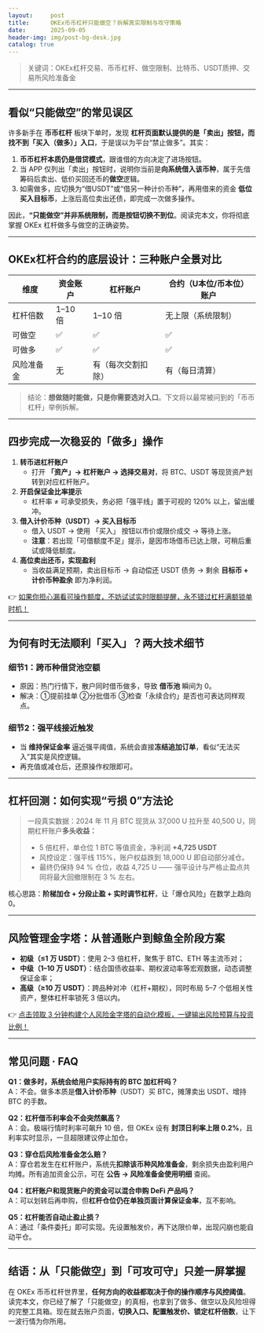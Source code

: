 ```yaml
---
layout:     post
title:      OKEx币币杠杆只能做空？拆解真实限制与攻守策略
date:       2025-09-05
header-img: img/post-bg-desk.jpg
catalog: true
---
```


> 关键词：OKEx杠杆交易、币币杠杆、做空限制、比特币、USDT质押、交易所风险准备金

---

## 看似“只能做空”的常见误区

许多新手在 **币币杠杆** 板块下单时，发现 **杠杆页面默认提供的是「卖出」按钮，而找不到「买入（做多）」入口**，于是误以为平台“禁止做多”。其实：

1. **币币杠杆本质仍是借贷模式**，跟谁借的方向决定了进场按钮。  
2. 当 APP 仅列出「卖出」按钮时，说明你当前是**向系统借入该币种**，属于先借筹码后卖出、低价买回还币的**做空**逻辑。  
3. 如需做多，应切换为“借USDT”或“借另一种计价币种”，再用借来的资金 **低位买入目标币**，上涨后高位卖出还债，即完成一次做多操作。

因此，**“只能做空”并非系统限制，而是按钮切换不到位**。阅读完本文，你将彻底掌握 OKEx 杠杆做多与做空的正确姿势。

---

## OKEx杠杆合约的底层设计：三种账户全景对比

| 维度 | 资金账户 | 杠杆账户 | 合约（U本位/币本位）账户 |
|---|---|---|---|
| 杠杆倍数 | 1–10 倍 | 1–10 倍 | 无上限（系统限制） |
| 可做空 | ✅ | ✅ | ✅ |
| 可做多 | ✅ | ✅ | ✅ |
| 风险准备金 | 无 | 有（每次交割扣除） | 有（每日清算） |

> 结论：**想做随时能做，只是你需要选对入口**。下文将以最常被问到的「币币杠杆」举例拆解。

---

## 四步完成一次稳妥的「做多」操作

1. **转币进杠杆账户**  
   - 打开 **「资产」→ 杠杆账户 → 选择交易对**，将 BTC、USDT 等现货资产划转到对应杠杆账户。  
2. **开启保证金比率提示**  
   - 杠杆率 ≠ 可承受损失，务必把「强平线」置于可视的 120% 以上，留出缓冲。  
3. **借入计价币种（USDT）→ 买入目标币**  
   - 借入 USDT → 使用 「买入」 按钮以市价或限价成交 → 等待上涨。  
   - **注意**：若出现「可借额度不足」提示，是因市场借币已达上限，可稍后重试或降低额度。  
4. **高位卖出还币，实现盈利**  
   - 当收益满足预期，卖出目标币 → 自动偿还 USDT 债务 → 剩余 **目标币 + 计价币种盈余** 即为净利润。

👉 [如果你担心漏看可操作额度，不妨试试实时限额提醒，永不错过杠杆满额锁单时机！](https://okxdog.com/)

---

## 为何有时无法顺利「买入」？两大技术细节

### 细节1：跨币种借贷池空额  
- 原因：热门行情下，散户同时借币做多，导致 **借币池** 瞬间为 0。  
- 解决：①提前挂单 ②分批借币 ③检查「永续合约」是否也可表达同样观点。

### 细节2：强平线接近触发  
- 当 **维持保证金率** 逼近强平阈值，系统会直接**冻结追加订单**，看似“无法买入”其实是风控逻辑。  
- 再充值或减仓后，还原操作权限即可。

---

## 杠杆回测：如何实现“亏损 0”方法论

> 一段真实数据：2024 年 11 月 BTC 现货从 37,000 U 拉升至 40,500 U，同期杠杆账户**多头收益：**  
> - 5 倍杠杆，单仓位 1 BTC 等值资金，净利润 **+4,725 USDT**  
> - 风控设定：强平线 115%，账户权益跌到 18,000 U 即自动部分减仓。  
> - 最终仍保持 94 % 仓位，收益 4,725 U —— 强平设计与严格止盈点共同将最大回撤限制在 3 % 左右。

核心思路：**阶梯加仓 + 分段止盈 + 实时调节杠杆**，让「爆仓风险」在数学上趋向 0。

---

## 风险管理金字塔：从普通账户到鲸鱼全阶段方案

- **初级（≤1 万 USDT）**：使用 2–3 倍杠杆，聚焦于 BTC、ETH 等主流币对；  
- **中级（1–10 万 USDT）**：结合国债收益率、期权波动率等宏观数据，动态调整保证金率；  
- **高级（≥10 万 USDT）**：跨品种对冲（杠杆+期权），同时布局 5–7 个低相关性资产，整体杠杆率锁死 3 倍以内。

👉 [点击领取 3 分钟构建个人风险金字塔的自动化模板，一键输出风险预算与投资比例！](https://okxdog.com/)

---

## 常见问题 · FAQ

**Q1：做多时，系统会给用户实际持有的 BTC 加杠杆吗？**  
A：不会。做多本质是**借入计价币种**（USDT）买 BTC，摊薄卖出 USDT、增持 BTC 的手数。

**Q2：杠杆借币利率会不会突然飙高？**  
A：会。极端行情时利率可飙升 10 倍，但 OKEx 设有 **封顶日利率上限 0.2%**，且利率实时显示，一旦超限建议停止加仓。

**Q3：穿仓后风险准备金怎么赔？**  
A：穿仓若发生在杠杆账户，系统先**扣除该币种风险准备金**，剩余损失由盈利用户均摊。所有追加资金公示，可在 **公告 → 风险准备金使用明细** 查阅。

**Q4：杠杆账户和现货账户的资金可以混合申购 DeFi 产品吗？**  
A：可以划转后再申购，但**杠杆仓位仍在单独页面计算保证金率**，互不影响。

**Q5：杠杆能否自动止盈止损？**  
A：通过「条件委托」即可实现。先设置触发价，再下达限价单，出现闪崩也能自动平仓。

---

## 结语：从「只能做空」到「可攻可守」只差一屏掌握

在 OKEx 币币杠杆世界里，**任何方向的收益都取决于你的操作顺序与风控阈值**。读完本文，你已经了解了「只能做空」的真相，也拿到了做多、做空以及风险坦得的完整工具箱。现在就去账户页面，**切换入口、配置触发价、锁定杠杆倍数**，让下一波行情为你所用。